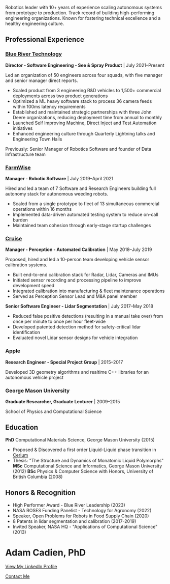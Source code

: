 Robotics leader with 10+ years of experience scaling autonomous systems from prototype to production. Track record of building high-performing engineering organizations. Known for fostering technical excellence and a healthy engineering culture.

## Professional Experience

### [Blue River Technology](www.bluerivertech.com)
**Director - Software Engineering - See & Spray Product** | July 2021–Present

Led an organization of 50 engineers across four squads, with five manager and senior manager direct reports. 

- Scaled product from 3 engineering R&D vehicles to 1,500+ commercial deployments across two product generations
- Optimized a ML heavy software stack to process 36 camera feeds within 100ms latency requirements
- Established and maintained strategic partnerships with three John Deere organizations, reducing deployment time from annual to monthly
- Launched Self Improving Machine, Direct Inject and Test Automation initiatives
- Enhanced engineering culture through Quarterly Lightning talks and Engineering Town Halls
  
Previously: Senior Manager of Robotics Software and founder of Data Infrastructure team

### [FarmWise](www.farmwise.io)
**Manager - Robotic Software** | July 2019–April 2021

Hired and led a team of 7 Software and Research Engineers building full autonomy stack for autonomous weeding robots.

- Scaled from a single prototype to fleet of 13 simultaneous commercial operations within 16 months
- Implemented data-driven automated testing system to reduce on-call burden
- Maintained team cohesion through early-stage startup challenges

### [Cruise](https://www.getcruise.com/)
**Manager - Perception - Automated Calibration** | May 2018–July 2019

Proposed, hired and led a 10-person team developing vehicle sensor calibration systems.

- Built end-to-end calibration stack for Radar, Lidar, Cameras and IMUs
- Initiated sensor recording and processing pipeline to improve development speed
- Integrated calibration into manufacturing & fleet maintenance operations
- Served as Perception Sensor Lead and M&A panel member

**Senior Software Engineer - Lidar Segmentation** | July 2017–May 2018
- Reduced false positive detections (resulting in a manual take over) from once per minute to once per hour fleet-wide
- Developed patented detection method for safety-critical lidar identification
- Evaluated novel Lidar sensor designs for vehicle integration

### Apple
**Research Engineer - Special Project Group** | 2015–2017

Developed 3D geometry algorithms and realtime C++ libraries for an autonomous vehicle project

### George Mason University
**Graduate Researcher, Graduate Lecturer** | 2009–2015

School of Physics and Computational Science

## Education
**PhD** Computational Materials Science, George Mason University (2015)
- Proposed & Discovered a first order Liquid-Liquid phase transition in [Cerium](https://scholar.google.com/citations?view_op=view_citation&hl=en&user=qNIeZBYAAAAJ&citation_for_view=qNIeZBYAAAAJ:JQOojiI6XY0C)
- Thesis: "The Structure and Dynamics of Monatomic Liquid Polymorphs"
**MSc** Computational Science and Informatics, George Mason University (2012)
**BSc** Physics & Computer Science with Honors, University of British Columbia (2008)

## Honors & Recognition
- High Performer Award - Blue River Leadership (2023)
- NASA ROSES Funding Panelist - Technology for Agronomy (2022)
- Speaker, Open Problems for Robots in Food Supply Chain (2020)
- 8 Patents in lidar segmentation and calibration (2017-2019)
- Invited Speaker, NASA HQ - "Applications of Computational Science" (2013)

# Adam Cadien, PhD

[View My LinkedIn Profile](https://www.linkedin.com/in/adam-cadien-a3969620/)

[Contact Me](mailto:adamcadien@gmail.com)
